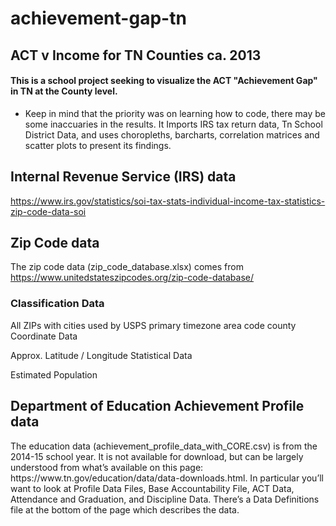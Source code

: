 # achievement-gap-tn
## ACT v Income for TN Counties ca. 2013

#### This is a school project seeking to visualize the ACT "Achievement Gap" in TN at the County level. 
* Keep in mind that the priority was on learning how to code, there may be some inaccuaries in the results. 
It Imports IRS tax return data, Tn School District Data, and uses choropleths, barcharts, correlation matrices and scatter plots to present its findings. 

## Internal Revenue Service (IRS) data
https://www.irs.gov/statistics/soi-tax-stats-individual-income-tax-statistics-zip-code-data-soi

## Zip Code data
The zip code data (zip_code_database.xlsx) comes from https://www.unitedstateszipcodes.org/zip-code-database/

### Classification Data 

All ZIPs with cities used by USPS
primary timezone
area code
county
Coordinate Data 

Approx. Latitude / Longitude
Statistical Data

Estimated Population

## Department of Education Achievement Profile data

<p>The education data (achievement_profile_data_with_CORE.csv) is from the 2014-15 school year. It is not available for download, but can be largely understood from what’s available on this page: https://www.tn.gov/education/data/data-downloads.html. In particular you’ll want to look at Profile Data Files, Base Accountability File, ACT Data, Attendance and Graduation, and Discipline Data. There’s a Data Definitions file at the bottom of the page which describes the data. </p>
